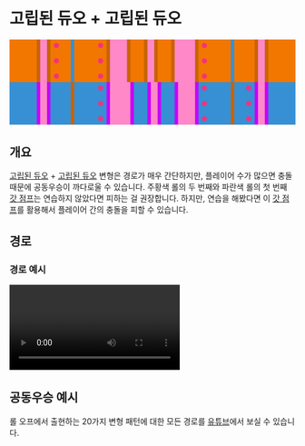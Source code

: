 # 고립된 듀오 + 고립된 듀오

![Isolated Duo + Isolated Duo](../images/variations/isolated-duo-isolated-duo.jpg)

## 개요

[고립된 듀오](../rolls/isolated-duo.md#주황색-롤) + [고립된 듀오](../rolls/isolated-duo.md#파란색-롤) 변형은 경로가 매우 간단하지만, 플레이어 수가 많으면 충돌 때문에 공동우승이 까다로울 수 있습니다. 주황색 롤의 두 번째와 파란색 롤의 첫 번째 [갓 점프](../advanced/isolated-duo-god-jumps.md)는 연습하지 않았다면 피하는 걸 권장합니다. 하지만, 연습을 해봤다면 이 [갓 점프](../advanced/isolated-duo-god-jumps.md)를 활용해서 플레이어 간의 충돌을 피할 수 있습니다.

## 경로

### 경로 예시

<video controls>
  <source src="../../images/variations/isolated-duo-isolated-duo-standard-path.mp4" type="video/mp4">
</video>

## 공동우승 예시

롤 오프에서 출현하는 20가지 변형 패턴에 대한 모든 경로를 [유튜브](https://www.youtube.com/playlist?list=PLG_QNSp9ZgJLWYSNl4vY26VJCZeOQHO1F)에서 보실 수 있습니다.

